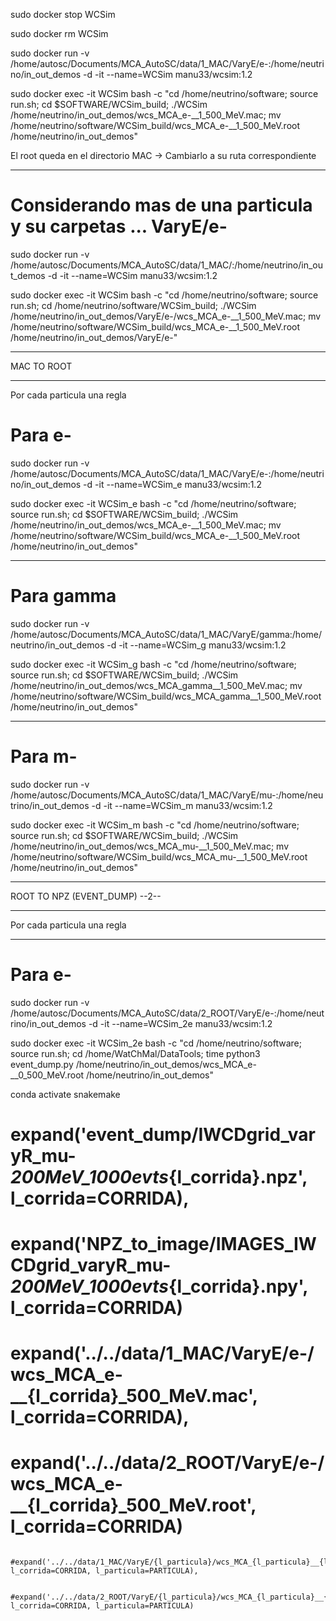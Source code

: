 





sudo docker stop WCSim

sudo docker rm WCSim



sudo docker run -v /home/autosc/Documents/MCA_AutoSC/data/1_MAC/VaryE/e-:/home/neutrino/in_out_demos -d -it --name=WCSim manu33/wcsim:1.2



sudo docker exec -it WCSim bash -c "cd /home/neutrino/software; source run.sh; cd $SOFTWARE/WCSim_build; ./WCSim /home/neutrino/in_out_demos/wcs_MCA_e-__1_500_MeV.mac; mv /home/neutrino/software/WCSim_build/wcs_MCA_e-__1_500_MeV.root /home/neutrino/in_out_demos"



El root queda en el directorio MAC -> Cambiarlo a su ruta correspondiente





________________________________

# Considerando mas de una particula y su carpetas ... VaryE/e-



sudo docker run -v /home/autosc/Documents/MCA_AutoSC/data/1_MAC/:/home/neutrino/in_out_demos -d -it --name=WCSim manu33/wcsim:1.2







sudo docker exec -it WCSim bash -c "cd /home/neutrino/software; source run.sh; cd /home/neutrino/software/WCSim_build; ./WCSim /home/neutrino/in_out_demos/VaryE/e-/wcs_MCA_e-__1_500_MeV.mac; mv /home/neutrino/software/WCSim_build/wcs_MCA_e-__1_500_MeV.root /home/neutrino/in_out_demos/VaryE/e-"



____________________________________



MAC TO ROOT

____________________________________





Por cada particula una regla



# Para e-

sudo docker run -v /home/autosc/Documents/MCA_AutoSC/data/1_MAC/VaryE/e-:/home/neutrino/in_out_demos -d -it --name=WCSim_e manu33/wcsim:1.2



sudo docker exec -it WCSim_e bash -c "cd /home/neutrino/software; source run.sh; cd $SOFTWARE/WCSim_build; ./WCSim /home/neutrino/in_out_demos/wcs_MCA_e-__1_500_MeV.mac; mv /home/neutrino/software/WCSim_build/wcs_MCA_e-__1_500_MeV.root /home/neutrino/in_out_demos"



----------------

# Para gamma

sudo docker run -v /home/autosc/Documents/MCA_AutoSC/data/1_MAC/VaryE/gamma:/home/neutrino/in_out_demos -d -it --name=WCSim_g manu33/wcsim:1.2



sudo docker exec -it WCSim_g bash -c "cd /home/neutrino/software; source run.sh; cd $SOFTWARE/WCSim_build; ./WCSim /home/neutrino/in_out_demos/wcs_MCA_gamma__1_500_MeV.mac; mv /home/neutrino/software/WCSim_build/wcs_MCA_gamma__1_500_MeV.root /home/neutrino/in_out_demos"



----------------

# Para m-

sudo docker run -v /home/autosc/Documents/MCA_AutoSC/data/1_MAC/VaryE/mu-:/home/neutrino/in_out_demos -d -it --name=WCSim_m manu33/wcsim:1.2



sudo docker exec -it WCSim_m bash -c "cd /home/neutrino/software; source run.sh; cd $SOFTWARE/WCSim_build; ./WCSim /home/neutrino/in_out_demos/wcs_MCA_mu-__1_500_MeV.mac; mv /home/neutrino/software/WCSim_build/wcs_MCA_mu-__1_500_MeV.root /home/neutrino/in_out_demos"



____________________________________



ROOT TO NPZ (EVENT_DUMP)  --2--

____________________________________





Por cada particula una regla

-----------------

# Para e-



sudo docker run -v /home/autosc/Documents/MCA_AutoSC/data/2_ROOT/VaryE/e-:/home/neutrino/in_out_demos -d -it --name=WCSim_2e manu33/wcsim:1.2





sudo docker exec -it WCSim_2e bash -c "cd /home/neutrino/software; source run.sh; cd /home/WatChMal/DataTools; time python3 event_dump.py /home/neutrino/in_out_demos/wcs_MCA_e-__0_500_MeV.root /home/neutrino/in_out_demos"



conda activate snakemake









#      expand('event_dump/IWCDgrid_varyR_mu-_200MeV_1000evts_{l_corrida}.npz', l_corrida=CORRIDA),

#      expand('NPZ_to_image/IMAGES_IWCDgrid_varyR_mu-_200MeV_1000evts_{l_corrida}.npy', l_corrida=CORRIDA)

#      expand('../../data/1_MAC/VaryE/e-/wcs_MCA_e-__{l_corrida}_500_MeV.mac', l_corrida=CORRIDA),

#      expand('../../data/2_ROOT/VaryE/e-/wcs_MCA_e-__{l_corrida}_500_MeV.root', l_corrida=CORRIDA)

      #expand('../../data/1_MAC/VaryE/{l_particula}/wcs_MCA_{l_particula}__{l_corrida}_500_MeV.mac', l_corrida=CORRIDA, l_particula=PARTICULA),

      #expand('../../data/2_ROOT/VaryE/{l_particula}/wcs_MCA_{l_particula}__{l_corrida}_500_MeV.root', l_corrida=CORRIDA, l_particula=PARTICULA)

